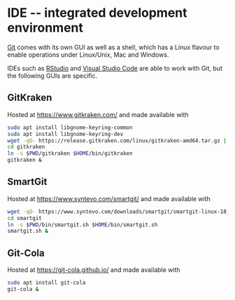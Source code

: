 # IDE -- integrated development environment

[Git](https://git-scm.com/) comes with its own GUI as well as a shell, which has a Linux flavour to enable operations under Linux/Unix, Mac and Windows.

IDEs such as [RStudio](https://www.rstudio.com/) and [Visual Studio Code](https://code.visualstudio.com/) are able to work with Git, but the following GUIs are specific.

## GitKraken

Hosted at https://www.gitkraken.com/ and made available with
```bash
sudo apt install libgnome-keyring-common
sudo apt install libgnome-keyring-dev
wget -qO- https://release.gitkraken.com/linux/gitkraken-amd64.tar.gz | tar fvxz -
cd gitkraken
ln -s $PWD/gitkraken $HOME/bin/gitkraken
gitkraken &

```

## SmartGit

Hosted at https://www.syntevo.com/smartgit/ and made available with
```bash
wget -qO- https://www.syntevo.com/downloads/smartgit/smartgit-linux-18_1_4.tar.gz | tar fvxz -
cd smartgit
ln -s $PWD/bin/smartgit.sh $HOME/bin/smartgit.sh
smartgit.sh &
```

## Git-Cola

Hosted at https://git-cola.github.io/ and made available with
```bash
sudo apt install git-cola
git-cola &
```
